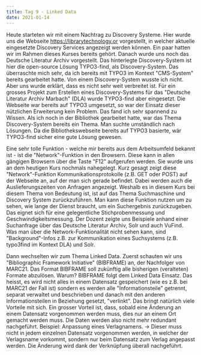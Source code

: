```yaml
---
title: Tag 9 - Linked Data
date: 2021-01-14
---
```


Heute starteten wir mit einem Nachtrag zu Discovery Systeme. Hier wurde uns die Webseite https://librarytechnology.or vorgestellt, in welcher
aktuelle eingesetzte Discovery Services angezeigt werden können. Ein paar hatten wir im Rahmen dieses Kurses bereits gehört.
Danach wurde uns noch das Deutsche Literatur Archiv vorgestellt. Das hinterlegte Discovery-System ist hier die open-source Lösung TYPO3-find, als Discovery-System.
Das überraschte mich sehr, da ich bereits mit TYPO3 im Kontext "CMS-System" bereits gearbeitet hatte. Von einem Discovery-System wusste ich nicht. Aber uns wurde erklärt, dass
es nicht sehr weit verbreitet ist. Für ein grosses Projekt zum Erstellen eines Discovery-Systems für das "Deutsche Literatur Archiv Marbach" (DLA) wurde TYPO3-find aber eingesetzt. 
Die Webseite war bereits auf TYPO3 umgesetzt, so war der Einsatz dieser nützlichen Erweiterung kein Problem. Das fand ich sehr spannend zu Wissen. Als ich noch in der Bibliothek
gearbeitet hatte, war das Thema Discovery-System bereits ein Thema. Man suchte umständlich nach Lösungen. Da die Bibliothekswebseite bereits auf TYPO3 basierte, wär TYPO3-find
sicher eine gute Lösung gewesen.

Eine sehr tolle Funktion - welche mir bereits aus dem Arbeitsumfeld bekannt ist - ist die "Network"-Funktion in den Browsern. Diese kann in allen gängigen Browsern 
über die Taste "F12" aufgerufen werden. Sie wurde uns an dem heutigen Kurs nochmals nahegelegt.
Kurz gesagt zeigt diese "Network"-Funktion Kommunikationsprotokolle (z.B. GET oder POST) auf der Webseite an, auf der man sich gerade befindet. 
Dabei werden auch die Auslieferungszeiten von Anfragen angezeigt.
Weshalb es in diesem Kurs bei diesem Thema von Bedeutung ist, ist auf das Thema Suchmaschine und Discovery System zurückzuführen. Man kann diese Funktion nutzen um zu sehen,
wie lange der Dienst braucht, um ein Suchergebnis zurückzugeben. Das eignet sich für eine gelegentliche Stichprobenmessung und Geschwindigkeitsmessung.
Der Dozent zeigte uns Beispiele anhand einer Suchanfrage über das Deutsche Literatur Archiv, Solr und auch VuFind. 
Was man über die Network-Funktionalität nicht sehen kann, sind "Background"-Infos z.B. zur Kommunikation eines Suchsystems (z.B. typo3find im Kontext DLA) und Solr. 

Dann wechselten wir zum Thema Linked Data.
Zuerst schauten wir uns "Bibliographic Framework Initiative" (BIBFRAME) an, der Nachfolger von MARC21. Das Format BIBFRAME soll zukünftig alle bisherigen (veralteten) Formate abzulösen. 
Warum? BIBFRAME folgt dem Linked Data Einsatz. Das heisst, es wird nicht alles in einem Datensatz gespeichert (wie es z.B. bei MARC21 der Fall ist) sondern es werden alle
"Informationsteile" getrennt, separat verwaltet und beschrieben und danach mit den anderen Informationsteilen in Beziehung gesetzt, "verlinkt". Das bringt natürlich viele Vorteile
mit sich. Ein grosser Vorteil ist, dass, sobald eine Änderung an einem Datensatz vorgenommen werden muss, dies nur an einem Ort gemacht werden muss. Die Daten werden also nicht
mehr redundant nachgeführt. Beispiel: Anpassung eines Verlagnamens. -> Dieser muss nicht in jedem einzelnen Datensatz vorgenommen werden, in welcher der Verlagsname vorkommt, sondern
nur beim Datensatz zum Verlag angepasst werden. Die Änderung wird dank der Verknüpfung überall nachgeführt.


